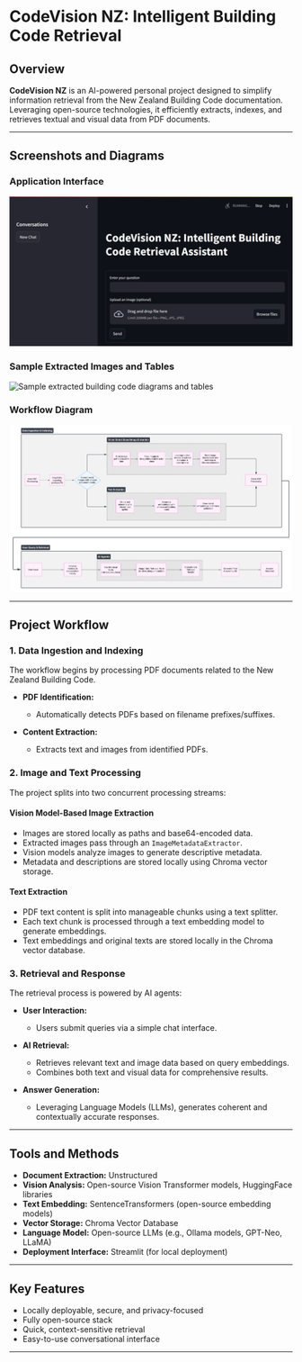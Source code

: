 # CodeVision NZ: Intelligent Building Code Retrieval

## Overview

**CodeVision NZ** is an AI-powered personal project designed to simplify information retrieval from the New Zealand Building Code documentation. Leveraging open-source technologies, it efficiently extracts, indexes, and retrieves textual and visual data from PDF documents.

---

## Screenshots and Diagrams

### Application Interface

![CodeVision NZ Application Interface](Local_Deployment_Example.png)

### Sample Extracted Images and Tables

![Sample extracted building code diagrams and tables](Sample_extracted_building_code_diagrams_and_tables.png)

### Workflow Diagram

![Detailed workflow diagram](Workflow_Diagram.jpeg)

---

## Project Workflow

### 1. Data Ingestion and Indexing

The workflow begins by processing PDF documents related to the New Zealand Building Code.

- **PDF Identification:**
  - Automatically detects PDFs based on filename prefixes/suffixes.

- **Content Extraction:**
  - Extracts text and images from identified PDFs.

### 2. Image and Text Processing

The project splits into two concurrent processing streams:

#### Vision Model-Based Image Extraction

- Images are stored locally as paths and base64-encoded data.
- Extracted images pass through an `ImageMetadataExtractor`.
- Vision models analyze images to generate descriptive metadata.
- Metadata and descriptions are stored locally using Chroma vector storage.

#### Text Extraction

- PDF text content is split into manageable chunks using a text splitter.
- Each text chunk is processed through a text embedding model to generate embeddings.
- Text embeddings and original texts are stored locally in the Chroma vector database.

### 3. Retrieval and Response

The retrieval process is powered by AI agents:

- **User Interaction:**
  - Users submit queries via a simple chat interface.

- **AI Retrieval:**
  - Retrieves relevant text and image data based on query embeddings.
  - Combines both text and visual data for comprehensive results.

- **Answer Generation:**
  - Leveraging Language Models (LLMs), generates coherent and contextually accurate responses.

---

## Tools and Methods

- **Document Extraction:** Unstructured
- **Vision Analysis:** Open-source Vision Transformer models, HuggingFace libraries
- **Text Embedding:** SentenceTransformers (open-source embedding models)
- **Vector Storage:** Chroma Vector Database
- **Language Model:** Open-source LLMs (e.g., Ollama models, GPT-Neo, LLaMA)
- **Deployment Interface:** Streamlit (for local deployment)

---

## Key Features

- Locally deployable, secure, and privacy-focused
- Fully open-source stack
- Quick, context-sensitive retrieval
- Easy-to-use conversational interface

---
